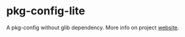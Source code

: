 # pkg-config-lite

A pkg-config without glib dependency. More info on project
[website][pkg-config-lite-www].

[pkg-config-lite-www]: https://sourceforge.net/projects/pkgconfiglite/

